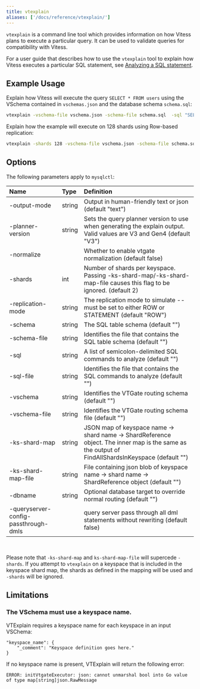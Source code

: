 ```yaml
---
title: vtexplain
aliases: ['/docs/reference/vtexplain/']
---
```


`vtexplain` is a command line tool which provides information on how Vitess plans to execute a particular query. It can be used to validate queries for compatibility with Vitess.

For a user guide that describes how to use the `vtexplain` tool to explain how Vitess executes a particular SQL statement, see [Analyzing a SQL statement](../../../user-guides/sql/vtexplain/).

## Example Usage

Explain how Vitess will execute the query `SELECT * FROM users` using the VSchema contained in `vschemas.json` and the database schema `schema.sql`:

```bash
vtexplain -vschema-file vschema.json -schema-file schema.sql  -sql "SELECT * FROM users"
```

Explain how the example will execute on 128 shards using Row-based replication:

```bash
vtexplain -shards 128 -vschema-file vschema.json -schema-file schema.sql -replication-mode "ROW" -output-mode text -sql "INSERT INTO users (user_id, name) VALUES(1, 'john')"
```


## Options

The following parameters apply to `mysqlctl`:

| Name | Type | Definition |
| :-------------------- | :--------- | :---------------------------------------------------- |
| -output-mode | string | Output in human-friendly text or json (default "text") |
| -planner-version | string | Sets the query planner version to use when generating the explain output. Valid values are V3 and Gen4 (default "V3") |
| -normalize |  | Whether to enable vtgate normalization (default false) |
| -shards | int | Number of shards per keyspace. Passing -ks-shard-map/-ks-shard-map-file causes this flag to be ignored. (default 2) |
| -replication-mode | string | The replication mode to simulate -- must be set to either ROW or STATEMENT (default "ROW") |
| -schema | string | The SQL table schema (default "") |
| -schema-file | string | Identifies the file that contains the SQL table schema (default "") |
| -sql | string | A list of semicolon-delimited SQL commands to analyze (default "") |
| -sql-file | string | Identifies the file that contains the SQL commands to analyze (default "") |
| -vschema | string | Identifies the VTGate routing schema (default "") |
| -vschema-file | string | Identifies the VTGate routing schema file (default "") |
| -ks-shard-map | string | JSON map of keyspace name -> shard name -> ShardReference object. The inner map is the same as the output of FindAllShardsInKeyspace (default "") |
| -ks-shard-map-file | string | File containing json blob of keyspace name -> shard name -> ShardReference object (default "") |
| -dbname | string | Optional database target to override normal routing (default "") |
| -queryserver-config-passthrough-dmls |  | query server pass through all dml statements without rewriting (default false) |

<br>

Please note that `-ks-shard-map` and `ks-shard-map-file` will supercede `-shards`.
If you attempt to `vtexplain` on a keyspace that is included in the keyspace shard map, the shards as defined in the mapping will be used and `-shards` will be ignored.

## Limitations

### The VSchema must use a keyspace name.

VTExplain requires a keyspace name for each keyspace in an input VSChema:

```
"keyspace_name": {
    "_comment": "Keyspace definition goes here."
}
```

If no keyspace name is present, VTExplain will return the following error:

```
ERROR: initVtgateExecutor: json: cannot unmarshal bool into Go value of type map[string]json.RawMessage
```  
